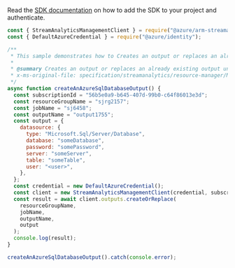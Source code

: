 Read the [SDK documentation](https://github.com/Azure/azure-sdk-for-js/blob/%40azure%2Farm-streamanalytics_4.0.1/sdk/streamanalytics/arm-streamanalytics/README.md) on how to add the SDK to your project and authenticate.

```javascript
const { StreamAnalyticsManagementClient } = require("@azure/arm-streamanalytics");
const { DefaultAzureCredential } = require("@azure/identity");

/**
 * This sample demonstrates how to Creates an output or replaces an already existing output under an existing streaming job.
 *
 * @summary Creates an output or replaces an already existing output under an existing streaming job.
 * x-ms-original-file: specification/streamanalytics/resource-manager/Microsoft.StreamAnalytics/stable/2020-03-01/examples/Output_Create_AzureSQL.json
 */
async function createAnAzureSqlDatabaseOutput() {
  const subscriptionId = "56b5e0a9-b645-407d-99b0-c64f86013e3d";
  const resourceGroupName = "sjrg2157";
  const jobName = "sj6458";
  const outputName = "output1755";
  const output = {
    datasource: {
      type: "Microsoft.Sql/Server/Database",
      database: "someDatabase",
      password: "somePassword",
      server: "someServer",
      table: "someTable",
      user: "<user>",
    },
  };
  const credential = new DefaultAzureCredential();
  const client = new StreamAnalyticsManagementClient(credential, subscriptionId);
  const result = await client.outputs.createOrReplace(
    resourceGroupName,
    jobName,
    outputName,
    output
  );
  console.log(result);
}

createAnAzureSqlDatabaseOutput().catch(console.error);
```
